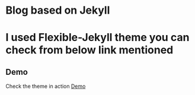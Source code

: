 # Blog based on Jekyll


# I used Flexible-Jekyll theme you can check from below link mentioned

## Demo

Check the theme in action [Demo](https://artemsheludko.github.io/flexible-jekyll/)
